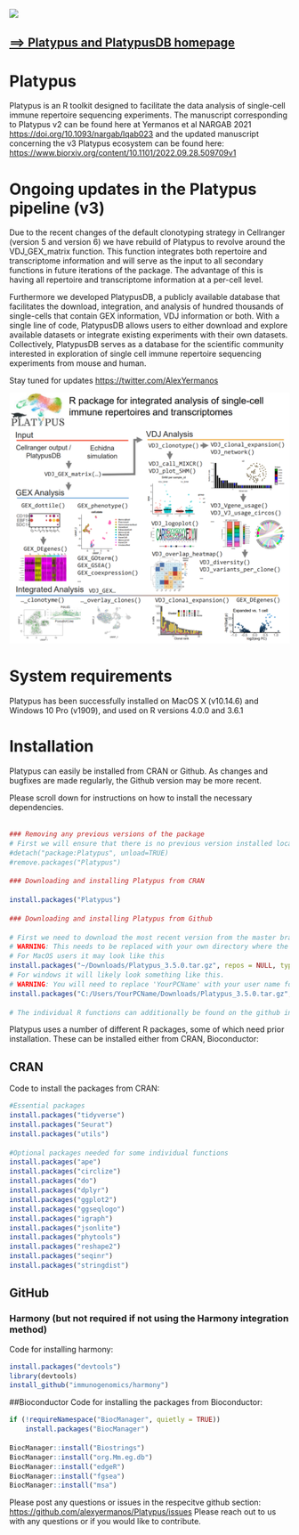 
<!-- README.md is generated from README.Rmd. Please edit that file -->

![](https://repository-images.githubusercontent.com/297313954/10e0a180-713e-11eb-9a23-ef93a9d86e8b)

## [==&gt; Platypus and PlatypusDB homepage](https://alexyermanos.github.io/Platypus/index.html "Platypus and PlatypusDB homepage")

# Platypus

Platypus is an R toolkit designed to facilitate the data analysis of
single-cell immune repertoire sequencing experiments. The manuscript
corresponding to Platypus v2 can be found here at Yermanos et al NARGAB
2021 <https://doi.org/10.1093/nargab/lqab023> and the updated manuscript concerning the v3 Platypus ecosystem can be found here: <https://www.biorxiv.org/content/10.1101/2022.09.28.509709v1> 

# Ongoing updates in the Platypus pipeline (v3)

Due to the recent changes of the default clonotyping strategy in
Cellranger (version 5 and version 6) we have rebuild of Platypus to
revolve around the VDJ\_GEX\_matrix function. This function integrates
both repertoire and transcriptome information and will serve as the
input to all secondary functions in future iterations of the package.
The advantage of this is having all repertoire and transcriptome
information at a per-cell level.

Furthermore we developed PlatypusDB, a publicly available database that
facilitates the download, integration, and analysis of hundred thousands
of single-cells that contain GEX information, VDJ information or both.
With a single line of code, PlatypusDB allows users to either download
and explore available datasets or integrate existing experiments with
their own datasets. Collectively, PlatypusDB serves as a database for
the scientific community interested in exploration of single cell immune
repertoire sequencing experiments from mouse and human.

Stay tuned for updates <https://twitter.com/AlexYermanos>

![](images/PlatypusV3_abstract.png)

# System requirements

Platypus has been successfully installed on MacOS X (v10.14.6) and
Windows 10 Pro (v1909), and used on R versions 4.0.0 and 3.6.1

# Installation

Platypus can easily be installed from CRAN or Github. As changes and bugfixes are made regularly, the Github version may be more recent.

Please scroll down for instructions on how to install the necessary dependencies. 

``` r

### Removing any previous versions of the package
# First we will ensure that there is no previous version installed locally
#detach("package:Platypus", unload=TRUE)
#remove.packages("Platypus")

### Downloading and installing Platypus from CRAN

install.packages("Platypus")

### Downloading and installing Platypus from Github

# First we need to download the most recent version from the master branch at https://github.com/alexyermanos/Platypus we can install the package using the following command. 
# WARNING: This needs to be replaced with your own directory where the downloaded package is found
# For MacOS users it may look like this
install.packages("~/Downloads/Platypus_3.5.0.tar.gz", repos = NULL, type="source")
# For windows it will likely look something like this. 
# WARNING: You will need to replace 'YourPCName' with your user name for the windows account in the directory. 
install.packages("C:/Users/YourPCName/Downloads/Platypus_3.5.0.tar.gz", repos = NULL, type="source")

# The individual R functions can additionally be found on the github in the Functions branch. Within this branch, there is a folder "R" which contains the individual functions. This can similarly be downloaded and loaded into the R environment incase not all functions are desired. Similarly, these functions are actively updated and may include more features than the in current CRAN version. 

```

Platypus uses a number of different R packages, some of which need prior
installation. These can be installed either from CRAN, Bioconductor:

## CRAN

Code to install the packages from CRAN:

``` r
#Essential packages
install.packages("tidyverse")
install.packages("Seurat")
install.packages("utils")

#Optional packages needed for some individual functions
install.packages("ape")
install.packages("circlize")
install.packages("do")
install.packages("dplyr")
install.packages("ggplot2")
install.packages("ggseqlogo")
install.packages("igraph")
install.packages("jsonlite")
install.packages("phytools")
install.packages("reshape2")
install.packages("seqinr")
install.packages("stringdist")
```

## GitHub

### Harmony (but not required if not using the Harmony integration method)

Code for installing harmony:

``` r
install.packages("devtools")
library(devtools)
install_github("immunogenomics/harmony")
```

\#\#Bioconductor Code for installing the packages from Bioconductor:

``` r
if (!requireNamespace("BiocManager", quietly = TRUE))
    install.packages("BiocManager")
    
BiocManager::install("Biostrings")
BiocManager::install("org.Mm.eg.db")
BiocManager::install("edgeR")
BiocManager::install("fgsea")
BiocManager::install("msa")
```

Please post any questions or issues in the respecitve github section:
<https://github.com/alexyermanos/Platypus/issues> Please reach out to us
with any questions or if you would like to contribute.
